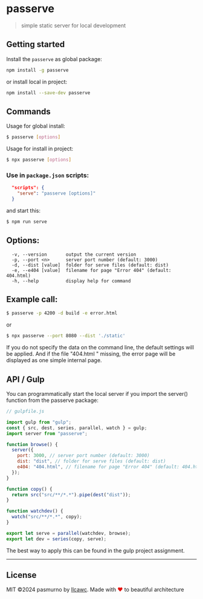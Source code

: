 # passerve

> simple static server for local development

## Getting started

Install the `passerve` as global package:

```bash
npm install -g passerve
```

or install local in project:

```bash
npm install --save-dev passerve
```

## Commands

Usage for global install:

```bash
$ passerve [options]
```

Usage for install in project:

```bash
$ npx passerve [options]
```

### Use in `package.json` scripts:

```json
  "scripts": {
    "serve": "passerve [options]"
  }
```

and start this:

```bash
$ npm run serve
```

## Options:

```
  -v, --version       output the current version
  -p, --port <n>      server port number (default: 3000)
  -d, --dist [value]  folder for serve files (default: dist)
  -e, --e404 [value]  filename for page "Error 404" (default: 404.html)
  -h, --help          display help for command
```

## Example call:

```bash
$ passerve -p 4200 -d build -e error.html
```

or

```bash
$ npx passerve --port 8080 --dist './static'
```

If you do not specify the data on the command line, the default settings will be applied. And if the file "404.html " missing, the error page will be displayed as one simple internal page.

## API / Gulp

You can programmatically start the local server if you import the server() function from the passerve package:

```js
// gulpfile.js

import gulp from "gulp";
const { src, dest, series, parallel, watch } = gulp;
import server from "passerve";

function browse() {
  server({
    port: 3000, // server port number (default: 3000)
    dist: "dist", // folder for serve files (default: dist)
    e404: "404.html", // filename for page "Error 404" (default: 404.html)
  });
}

function copy() {
  return src("src/**/*.*").pipe(dest("dist"));
}

function watchdev() {
  watch("src/**/*.*", copy);
}

export let serve = parallel(watchdev, browse);
export let dev = series(copy, serve);
```

The best way to apply this can be found in the gulp project assignment.

---

## License

MIT ©2024 pasmurno by [llcawc](https://github.com/llcawc). Made with <span style="color: rgb(230 15 10);">❤</span> to beautiful architecture
